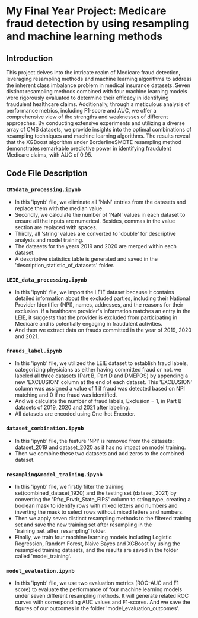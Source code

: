 # My Final Year Project: Medicare fraud detection by using resampling and machine learning methods

## Introduction
This project delves into the intricate realm of Medicare fraud detection, leveraging resampling methods and machine learning algorithms to address the inherent class imbalance problem in medical insurance datasets. Seven distinct resampling methods combined with four machine learning models were rigorously evaluated to determine their efficacy in identifying fraudulent healthcare claims. Additionally, through a meticulous analysis of performance metrics, including F1-score and AUC, we offer a comprehensive view of the strengths and weaknesses of different approaches. By conducting extensive experiments and utilizing a diverse array of CMS datasets, we provide insights into the optimal combinations of resampling techniques and machine learning algorithms. The results reveal that the XGBoost algorithm under BorderlineSMOTE resampling method demonstrates remarkable predictive power in identifying fraudulent Medicare claims, with AUC of 0.95.


## Code File Description

### `CMSdata_processing.ipynb`

- In this 'ipynb' file, we eliminate all 'NaN' entries from the datasets and replace them with the median value.
- Secondly, we calculate the number of 'NaN' values in each dataset to ensure all the inputs are numerical. Besides, commas in the value section are replaced with spaces.
- Thirdly, all 'string' values are converted to 'double' for descriptive analysis and model training.
- The datasets for the years 2019 and 2020 are merged within each dataset.
- A descriptive statistics table is generated and saved in the 'description_statistic_of_datasets' folder.

### `LEIE_data_processing.ipynb`

- In this 'ipynb' file, we import the LEIE dataset because it contains detailed information about the excluded parties, including their National Provider Identifier (NPI), names, addresses, and the reasons for their exclusion. if a healthcare provider's information matches an entry in the LEIE, it suggests that the provider is excluded from participating in Medicare and is potentially engaging in fraudulent activities.
- And then we extract data on frauds committed in the year of 2019, 2020 and 2021. 

### `frauds_label.ipynb`

- In this 'ipynb' file, we utilized the LEIE dataset to establish fraud labels, categorizing physicians as either having committed fraud or not. we labeled all three datasets (Part B, Part D and DMEPOS) by appending a new 'EXCLUSION' column at the end of each dataset. This 'EXCLUSION' column was assigned a value of 1 if fraud was detected based on NPI matching and 0 if no fraud was identified.
- And we calculate the number of fraud labels, Exclusion = 1, in Part B datasets of 2019, 2020 and 2021 after labeling.
- All datasets are encoded using One-hot Encoder.

### `dataset_combination.ipynb`

- In this 'ipynb' file, the feature 'NPI' is removed from the datasets: dataset_2019 and dataset_2020 as it has no impact on model training.
- Then we combine these two datasets and add zeros to the combined dataset. 


### `resampling&model_training.ipynb`

- In this 'ipynb' file, we firstly filter the training set(combined_dataset_1920) and the testing set (dataset_2021) by 
converting the 'Rfrg_Prvdr_State_FIPS' column to string type, creating a boolean mask to identify rows with mixed letters and numbers and inverting the mask to select rows without mixed letters and numbers.
- Then we apply seven distinct resampling methods to the filtered training set and save the new training set after resampling in the 'training_set_after_resampling' folder.
- Finally, we train four machine learning models including Logistic Regression, Random Forest, Naive Bayes and XGBoost by using the resampled training datasets, and the results are saved in the folder called 'model_training'.


### `model_evaluation.ipynb`

- In this 'ipynb' file, we use two evaluation metrics (ROC-AUC and F1 score) to evaluate the performance of four machine learning models under seven different resampling methods. It will generate related ROC curves with corresponding AUC values and F1-scores. And we save the figures of our outcomes in the folder 'model_evaluation_outcomes'.








